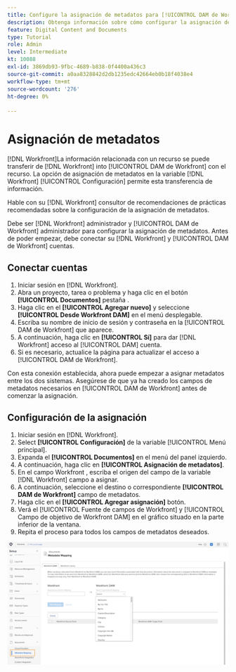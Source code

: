 ```yaml
---
title: Configure la asignación de metadatos para [!UICONTROL DAM de Workfront]
description: Obtenga información sobre cómo configurar la asignación de metadatos para [!UICONTROL DAM de Workfront].
feature: Digital Content and Documents
type: Tutorial
role: Admin
level: Intermediate
kt: 10088
exl-id: 3869db93-9fbc-4689-b838-0f4400a436c3
source-git-commit: a0aa8328842d2db1235edc42664eb0b18f4038e4
workflow-type: tm+mt
source-wordcount: '276'
ht-degree: 0%

---
```


# Asignación de metadatos

[!DNL Workfront]La información relacionada con un recurso se puede transferir de [!DNL Workfront] into [!UICONTROL DAM de Workfront] con el recurso. La opción de asignación de metadatos en la variable [!DNL Workfront] [!UICONTROL Configuración] permite esta transferencia de información.

Hable con su [!DNL Workfront] consultor de recomendaciones de prácticas recomendadas sobre la configuración de la asignación de metadatos.

Debe ser [!DNL Workfront] administrador y [!UICONTROL DAM de Workfront] administrador para configurar la asignación de metadatos. Antes de poder empezar, debe conectar su [!DNL Workfront] y [!UICONTROL DAM de Workfront] cuentas.

## Conectar cuentas

1. Iniciar sesión en [!DNL Workfront].
1. Abra un proyecto, tarea o problema y haga clic en el botón **[!UICONTROL Documentos]** pestaña .
1. Haga clic en el **[!UICONTROL Agregar nuevo]** y seleccione **[!UICONTROL Desde Workfront DAM]** en el menú desplegable.
1. Escriba su nombre de inicio de sesión y contraseña en la [!UICONTROL DAM de Workfront] que aparece.
1. A continuación, haga clic en **[!UICONTROL Sí]** para dar [!DNL Workfront] acceso al [!UICONTROL DAM] cuenta.
1. Si es necesario, actualice la página para actualizar el acceso a [!UICONTROL DAM de Workfront].

Con esta conexión establecida, ahora puede empezar a asignar metadatos entre los dos sistemas. Asegúrese de que ya ha creado los campos de metadatos necesarios en [!UICONTROL DAM de Workfront] antes de comenzar la asignación.

## Configuración de la asignación

1. Iniciar sesión en [!DNL Workfront].
1. Select **[!UICONTROL Configuración]** de la variable [!UICONTROL Menú principal].
1. Expanda el **[!UICONTROL Documentos]** en el menú del panel izquierdo.
1. A continuación, haga clic en **[!UICONTROL Asignación de metadatos]**.
1. En el campo Workfront , escriba el origen del campo de la variable [!DNL Workfront] campo a asignar.
1. A continuación, seleccione el destino o correspondiente **[!UICONTROL DAM de Workfront]** campo de metadatos.
1. Haga clic en el **[!UICONTROL Agregar asignación]** botón.
1. Verá el [!UICONTROL Fuente de campos de Workfront] y [!UICONTROL Campo de objetivo de Workfront DAM] en el gráfico situado en la parte inferior de la ventana.
1. Repita el proceso para todos los campos de metadatos deseados.

![Captura de pantalla del [!UICONTROL Asignación de metadatos] en la pantalla [!DNL Workfront]](assets/01-metadata-mapping.png)
